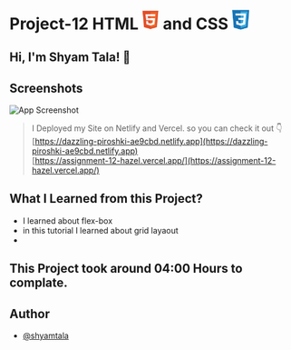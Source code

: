 # Project-12 HTML <img src="./screenshot/1.png" width="30"> and CSS <img src="./screenshot/css1.png" width="30">

## Hi, I'm Shyam Tala! 👋


## Screenshots

![App Screenshot](./screenshot/_C__Users_talas_OneDrive_Documents_assingment_live-class-project-12_index.html.png)

>I Deployed my Site on Netlify and Vercel. so you can check it out 👇
<br> [https://dazzling-piroshki-ae9cbd.netlify.app](https://dazzling-piroshki-ae9cbd.netlify.app)
<br> [https://assignment-12-hazel.vercel.app/](https://assignment-12-hazel.vercel.app/)

## What I Learned from this Project?

 
- I learned about flex-box
- in this tutorial I learned about grid layaout
- 



## This Project took around 04:00 Hours to complate.

## Author

- [@shyamtala](https://github.com/shyamtala003)

